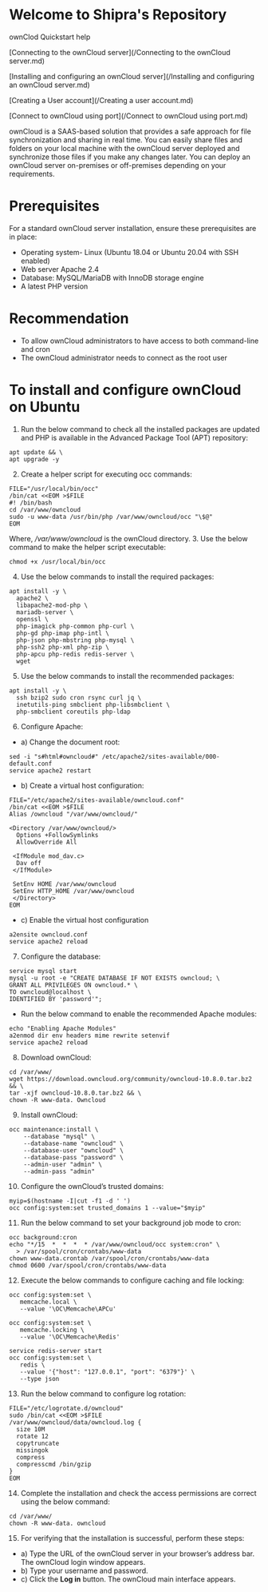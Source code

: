 # Welcome to Shipra's Repository
ownClod Quickstart help

[Connecting to the ownCloud server](/Connecting to the ownCloud server.md)

[Installing and configuring an ownCloud server](/Installing and configuring an ownCloud server.md)

[Creating a User account](/Creating a user account.md)

[Connect to ownCloud using port](/Connect to ownCloud using port.md)

ownCloud is a SAAS-based solution that provides a safe approach for file synchronization and sharing in real time. You can easily share files and folders on your local machine with the ownCloud server deployed and synchronize those files if you make any changes later. 
You can deploy an ownCloud server on-premises or off-premises depending on your requirements.
# Prerequisites
For a standard ownCloud server installation, ensure these prerequisites are in place: 
* Operating system- Linux (Ubuntu 18.04 or Ubuntu 20.04 with SSH enabled)
* Web server Apache 2.4
* Database: MySQL/MariaDB with InnoDB storage engine
* A latest PHP version 
# Recommendation
* To allow ownCloud administrators to have access to both command-line and cron
* The ownCloud administrator needs to connect as the root user
# To install and configure ownCloud on Ubuntu
1. Run the below command to check all the installed packages are updated and PHP is available in the Advanced Package Tool (APT) repository:
```
apt update && \
apt upgrade -y
```
2. Create a helper script for executing occ commands:
```
FILE="/usr/local/bin/occ"
/bin/cat <<EOM >$FILE
#! /bin/bash
cd /var/www/owncloud
sudo -u www-data /usr/bin/php /var/www/owncloud/occ "\$@"
EOM
```
Where, _/var/www/owncloud_ is the ownCloud directory.
3. Use the below command to make the helper script executable:
```
chmod +x /usr/local/bin/occ
```
4. Use the below commands to install the required packages:
```
apt install -y \
  apache2 \
  libapache2-mod-php \
  mariadb-server \
  openssl \
  php-imagick php-common php-curl \
  php-gd php-imap php-intl \
  php-json php-mbstring php-mysql \
  php-ssh2 php-xml php-zip \
  php-apcu php-redis redis-server \
  wget
```
5. Use the below commands to install the recommended packages:
```
apt install -y \
  ssh bzip2 sudo cron rsync curl jq \
  inetutils-ping smbclient php-libsmbclient \
  php-smbclient coreutils php-ldap
```
6. Configure Apache:
* a) Change the document root:
```
sed -i "s#html#owncloud#" /etc/apache2/sites-available/000-default.conf
service apache2 restart
```
* b) Create a virtual host configuration:
```
FILE="/etc/apache2/sites-available/owncloud.conf"
/bin/cat <<EOM >$FILE
Alias /owncloud "/var/www/owncloud/"

<Directory /var/www/owncloud/>
  Options +FollowSymlinks
  AllowOverride All

 <IfModule mod_dav.c>
  Dav off
 </IfModule>

 SetEnv HOME /var/www/owncloud
 SetEnv HTTP_HOME /var/www/owncloud
 </Directory>
EOM
```
* c) Enable the virtual host configuration
```
a2ensite owncloud.conf
service apache2 reload
```
7. Configure the database:
```
service mysql start
mysql -u root -e "CREATE DATABASE IF NOT EXISTS owncloud; \
GRANT ALL PRIVILEGES ON owncloud.* \
TO owncloud@localhost \
IDENTIFIED BY 'password'";
```
* Run the below command to enable the recommended Apache modules:
```
echo "Enabling Apache Modules"
a2enmod dir env headers mime rewrite setenvif
service apache2 reload
```
8. Download ownCloud:
```
cd /var/www/
wget https://download.owncloud.org/community/owncloud-10.8.0.tar.bz2 && \
tar -xjf owncloud-10.8.0.tar.bz2 && \
chown -R www-data. Owncloud
```
9. Install ownCloud:
```
occ maintenance:install \
    --database "mysql" \
    --database-name "owncloud" \
    --database-user "owncloud" \
    --database-pass "password" \
    --admin-user "admin" \
    --admin-pass "admin"
```
10. Configure the ownCloud’s trusted domains:
```
myip=$(hostname -I|cut -f1 -d ' ')
occ config:system:set trusted_domains 1 --value="$myip"
```
11. Run the below command to set your background job mode to cron:
```
occ background:cron
echo "*/15  *  *  *  * /var/www/owncloud/occ system:cron" \
  > /var/spool/cron/crontabs/www-data
chown www-data.crontab /var/spool/cron/crontabs/www-data
chmod 0600 /var/spool/cron/crontabs/www-data
```
12. Execute the below commands to configure caching and file locking:
```
occ config:system:set \
   memcache.local \
   --value '\OC\Memcache\APCu'

occ config:system:set \
   memcache.locking \
   --value '\OC\Memcache\Redis'

service redis-server start
occ config:system:set \
   redis \
   --value '{"host": "127.0.0.1", "port": "6379"}' \
   --type json
```
13. Run the below command to configure log rotation:
```
FILE="/etc/logrotate.d/owncloud"
sudo /bin/cat <<EOM >$FILE
/var/www/owncloud/data/owncloud.log {
  size 10M
  rotate 12
  copytruncate
  missingok
  compress
  compresscmd /bin/gzip
}
EOM
```
14. Complete the installation and check the access permissions are correct using the below command:
 ```
 cd /var/www/
 chown -R www-data. owncloud
```
15. For verifying that the installation is successful, perform these steps:
* a) Type the URL of the ownCloud server in your browser’s address bar. The ownCloud login window appears.
* b) Type your username and password.
* c) Click the **Log in** button. The ownCloud main interface appears.
